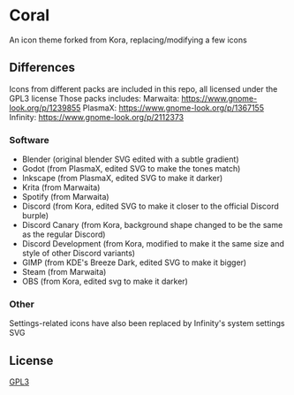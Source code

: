# Coral
An icon theme forked from Kora, replacing/modifying a few icons

## Differences
Icons from different packs are included in this repo, all licensed under the GPL3 license
Those packs includes:
Marwaita: https://www.gnome-look.org/p/1239855
PlasmaX: https://www.gnome-look.org/p/1367155
Infinity: https://www.gnome-look.org/p/2112373

### Software
- Blender             (original blender SVG edited with a subtle gradient)
- Godot               (from PlasmaX, edited SVG to make the tones match)
- Inkscape            (from PlasmaX, edited SVG to make it darker)
- Krita               (from Marwaita)
- Spotify             (from Marwaita)
- Discord             (from Kora, edited SVG to make it closer to the official Discord burple)
- Discord Canary      (from Kora, background shape changed to be the same as the regular Discord)
- Discord Development (from Kora, modified to make it the same size and style of other Discord variants)
- GIMP                (from KDE's Breeze Dark, edited SVG to make it bigger)
- Steam               (from Marwaita)
- OBS                 (from Kora, edited svg to make it darker)

### Other
Settings-related icons have also been replaced by Infinity's system settings SVG

## License

[GPL3](https://www.gnu.org/licenses/gpl-3.0-standalone.html)